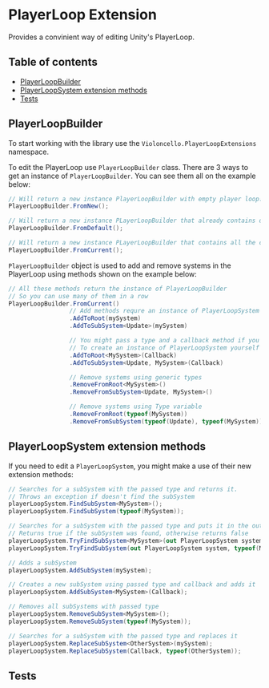 <!-- omit from toc -->
# PlayerLoop Extension
Provides a convinient way of editing Unity's PlayerLoop.

<!-- omit from toc -->
## Table of contents
- [PlayerLoopBuilder](#playerloopbuilder)
- [PlayerLoopSystem extension methods](#playerloopsystem-extension-methods)
- [Tests](#tests)

## PlayerLoopBuilder
To start working with the library use the `Violoncello.PlayerLoopExtensions` namespace.

To edit the PlayerLoop use `PlayerLoopBuilder` class. There are 3 ways to get an instance of `PlayerLoopBuilder`. You can see them all on the example below:
```csharp
// Will return a new instance PlayerLoopBuilder with empty player loop:
PlayerLoopBuilder.FromNew();

// Will return a new instance PLayerLoopBuilder that already contains default PlayerLoop systems:
PlayerLoopBuilder.FromDefault();

// Will return a new instance PLayerLoopBuilder that contains all the current PlayerLoop systems:
PlayerLoopBuilder.FromCurrent();
``` 

`PlayerLoopBuilder` object is used to add and remove systems in the PlayerLoop using methods shown on the example below:
```csharp
// All these methods return the instance of PlayerLoopBuilder
// So you can use many of them in a row
PlayerLoopBuilder.FromCurrent()
                 // Add methods requre an instance of PlayerLoopSystem
                 .AddToRoot(mySystem)
                 .AddToSubSystem<Update>(mySystem)

                 // You might pass a type and a callback method if you don't want
                 // To create an instance of PlayerLoopSystem yourself
                 .AddToRoot<MySystem>(Callback) 
                 .AddToSubSystem<Update, MySystem>(Callback)

                 // Remove systems using generic types 
                 .RemoveFromRoot<MySystem>()
                 .RemoveFromSubSystem<Update, MySystem>()

                 // Remove systems using Type variable
                 .RemoveFromRoot(typeof(MySystem))
                 .RemoveFromSubSystem(typeof(Update), typeof(MySystem));
```

## PlayerLoopSystem extension methods
If you need to edit a `PlayerLoopSystem`, you might make a use of their new extension methods:
```csharp
// Searches for a subSystem with the passed type and returns it.
// Throws an exception if doesn't find the subSystem
playerLoopSystem.FindSubSystem<MySystem>();
playerLoopSystem.FindSubSystem(typeof(MySystem));

// Searches for a subSystem with the passed type and puts it in the out variable.
// Returns true if the subSystem was found, otherwise returns false
playerLoopSystem.TryFindSubSystem<MySystem>(out PlayerLoopSystem system);
playerLoopSystem.TryFindSubSystem(out PlayerLoopSystem system, typeof(MySystem));

// Adds a subSystem
playerLoopSystem.AddSubSystem(mySystem);

// Creates a new subSystem using passed type and callback and adds it
playerLoopSystem.AddSubSystem<MySystem>(Callback);

// Removes all subSystems with passed type
playerLoopSystem.RemoveSubSystem<MySystem>();
playerLoopSystem.RemoveSubSystem(typeof(MySystem));

// Searches for a subSystem with the passed type and replaces it
playerLoopSystem.ReplaceSubSystem<OtherSystem>(mySystem);
playerLoopSystem.ReplaceSubSystem(Callback, typeof(OtherSystem));
```

## Tests